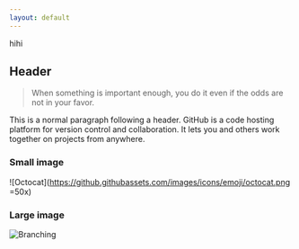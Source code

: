 ```yaml
---
layout: default
---
```


hihi

## Header

> When something is important enough, you do it even if the odds are not in your favor.
> 

This is a normal paragraph following a header. GitHub is a code hosting platform for version control and collaboration. It lets you and others work together on projects from anywhere.

### Small image

![Octocat](https://github.githubassets.com/images/icons/emoji/octocat.png =50x)

### Large image

![Branching](https://guides.github.com/activities/hello-world/branching.png)


